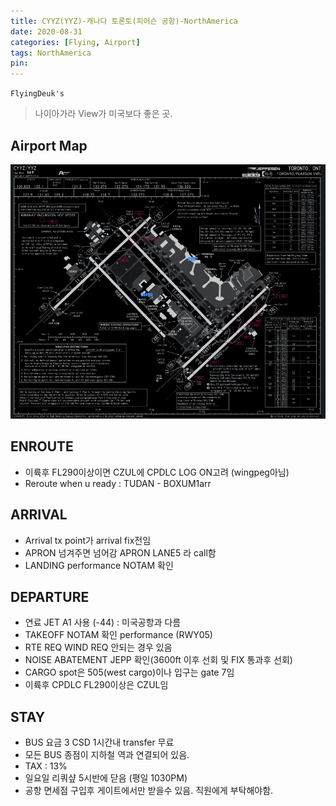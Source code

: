 ```yaml
---
title: CYYZ(YYZ)-캐나다 토론토(피어슨 공항)-NorthAmerica
date: 2020-08-31
categories: [Flying, Airport]
tags: NorthAmerica
pin:
---
```

`FlyingDeuk's`
>나이아가라 View가 미국보다 좋은 곳.


## Airport Map
![yyz](/img/flying/airport/yyz_ap.jpg)


## ENROUTE
- 이륙후 FL290이상이면 CZUL에 CPDLC LOG ON고려 (wingpeg아님)
- Reroute when u ready : TUDAN - BOXUM1arr

## ARRIVAL
- Arrival tx point가 arrival fix전임
- APRON 넘겨주면 넘어감 APRON LANE5 라 call함
- LANDING performance NOTAM 확인

## DEPARTURE
- 연료 JET A1 사용 (-44) : 미국공항과 다름
- TAKEOFF NOTAM 확인 performance (RWY05)
- RTE REQ WIND REQ 안되는 경우 있음
- NOISE ABATEMENT JEPP 확인(3600ft 이후 선회 및 FIX 통과후 선회)
- CARGO spot은 505(west cargo)이나 입구는 gate 7임
- 이륙후 CPDLC FL290이상은 CZUL임

## STAY
- BUS 요금 3 CSD 1시간내 transfer 무료
- 모든 BUS 종점이 지하철 역과 연결되어 있음.
- TAX : 13%
- 일요일 리쿼샾 5시반에 닫음 (평일 1030PM)
- 공항 면세점 구입후 게이트에서만 받을수 있음. 직원에게 부탁해야함.
